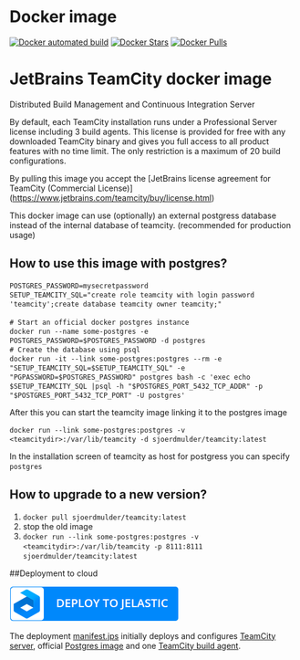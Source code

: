 Docker image
===============
[![Docker automated build](https://img.shields.io/badge/docker-automated--build-blue.svg?style=flat-square)](https://hub.docker.com/r/sjoerdmulder/teamcity/)
[![Docker Stars](https://img.shields.io/docker/stars/sjoerdmulder/teamcity.svg?style=flat-square)](https://hub.docker.com/r/sjoerdmulder/teamcity/)
[![Docker Pulls](https://img.shields.io/docker/pulls/sjoerdmulder/teamcity.svg?style=flat-square)](https://hub.docker.com/r/sjoerdmulder/teamcity/)

JetBrains TeamCity docker image
===============

Distributed Build Management and Continuous Integration Server

By default, each TeamCity installation runs under a Professional Server license including 3 build agents. This license is provided for free with any downloaded TeamCity binary and gives you full access to all product features with no time limit. The only restriction is a maximum of 20 build configurations.

By pulling this image you accept the [JetBrains license agreement for TeamCity (Commercial License)] (https://www.jetbrains.com/teamcity/buy/license.html)

This docker image can use (optionally) an external postgress database instead of the internal database of teamcity. (recommended for production usage)

How to use this image with postgres?
---------------

```
POSTGRES_PASSWORD=mysecretpassword
SETUP_TEAMCITY_SQL="create role teamcity with login password 'teamcity';create database teamcity owner teamcity;"

# Start an official docker postgres instance
docker run --name some-postgres -e POSTGRES_PASSWORD=$POSTGRES_PASSWORD -d postgres
# Create the database using psql
docker run -it --link some-postgres:postgres --rm -e "SETUP_TEAMCITY_SQL=$SETUP_TEAMCITY_SQL" -e "PGPASSWORD=$POSTGRES_PASSWORD" postgres bash -c 'exec echo $SETUP_TEAMCITY_SQL |psql -h "$POSTGRES_PORT_5432_TCP_ADDR" -p "$POSTGRES_PORT_5432_TCP_PORT" -U postgres'
```
After this you can start the teamcity image linking it to the postgres image
```
docker run --link some-postgres:postgres -v <teamcitydir>:/var/lib/teamcity -d sjoerdmulder/teamcity:latest
```
In the installation screen of teamcity as host for postgress you can specify `postgres`

How to upgrade to a new version?
----------------
1. `docker pull sjoerdmulder/teamcity:latest`
2. stop the old image
3. `docker run --link some-postgres:postgres -v <teamcitydir>:/var/lib/teamcity -p 8111:8111 sjoerdmulder/teamcity:latest`

##Deployment to cloud

[![Deploy](https://github.com/jelastic-jps/git-push-deploy/raw/master/images/deploy-to-jelastic.png)](https://jelastic.com/install-application/?manifest=https://raw.githubusercontent.com/sych74/teamcity-docker/master/manifest.jps) 

The deployment [manifest.jps](../../raw/master/manifest.jps) initially deploys and configures [TeamCity server](https://hub.docker.com/r/sjoerdmulder/teamcity/), official [Postgres image](https://hub.docker.com/_/postgres/) and one [TeamCity build agent](https://hub.docker.com/r/sjoerdmulder/teamcity-agent/).

